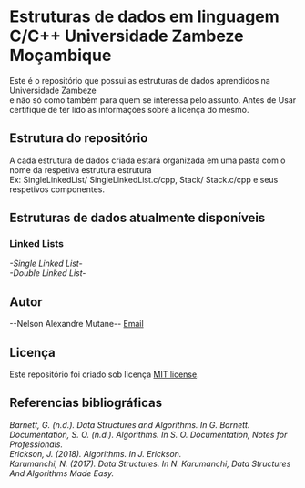 # Estruturas de dados em linguagem C/C++ Universidade Zambeze Moçambique

Este é o repositório que possui as estruturas de dados aprendidos na Universidade Zambeze <br>
e não só como também para quem se interessa pelo assunto.
Antes de Usar certifique de ter lido as informações sobre a licença do mesmo.

## Estrutura do repositório

A cada estrutura de dados criada estará organizada em uma pasta com o nome da respetiva estrutura estrutura<br>
Ex: SingleLinkedList/ SingleLinkedList.c/cpp, Stack/ Stack.c/cpp e seus respetivos componentes.<br>

## Estruturas de dados atualmente disponíveis

### Linked Lists

_-Single Linked List-_<br>
_-Double Linked List-_<br>

## Autor

--Nelson Alexandre Mutane--
[Email](mailto:nelson.mutane@uzambeze.ac.mz)

## Licença

Este repositório foi criado sob licença [MIT license](https://opensource.org/licenses/MIT).

## Referencias bibliográficas

_Barnett, G. (n.d.). Data Structures and Algorithms. In G. Barnett._<br>
_Documentation, S. O. (n.d.). Algorithms. In S. O. Documentation, Notes for Professionals._<br>
_Erickson, J. (2018). Algorithms. In J. Erickson._<br>
_Karumanchi, N. (2017). Data Structures. In N. Karumanchi, Data Structures And Algorithms Made Easy._<br>
